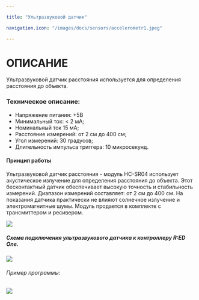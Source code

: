 ```yaml
---

title: "Ультразвуковой датчик"

navigation.icon: "/images/docs/sensors/accelerometr1.jpeg"

---
```


# ОПИСАНИЕ

Ультразвуковой датчик расстояния используется для определения расстояния до объекта.

### Техническое описание:

- Напряжение питания: +5В
- Минимальный ток: < 2 мА;
- Номинальный ток 15 мА;
- Расстояние измерений: от 2 см до 400 см;
- Угол измерений: 30 градусов;
- Длительность импульса триггера: 10 микросекунд.

#### Принцип работы

Ультразвуковой датчик расстояния - модуль HC-SR04 использует акустическое излучение для определения расстояния до объекта. Этот бесконтактный датчик обеспечивает высокую точность и стабильность измерений. Диапазон измерений составляет: от 2 см до 400 см. На показания датчика практически не влияют солнечное излучение и электромагнитные шумы. Модуль продается в комплекте с трансмиттером и ресивером.

![](/images/docs/sensors/ultrasonic1.png)

##### Схема подключения ультразвукового датчика к контроллеру R:ED One.

![](/images/docs/sensors/ultrasonic2.jpeg)

###### Пример программы:

![](/images/docs/sensors/ultrasonic3.png)

